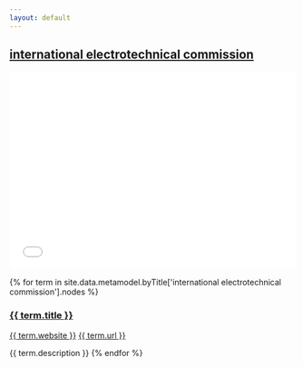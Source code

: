 ```yaml
---
layout: default
---
```

<style>
.initial-content {
  padding-left:5%;
  padding-right:25px;
}
iframe {
  background: url('/loader.jpg') no-repeat center top;
  background-size: 150px 150px;
  min-height: 350px;
}
</style>

## <a href='/_pages/embed?t=international electrotechnical commission'>international electrotechnical commission</a>

<iframe style='border:0px;background=white;' width='100%' src='{{site.data.urls.unitiddler}}/#international electrotechnical commission'></iframe>

{% for term in site.data.metamodel.byTitle['international electrotechnical commission'].nodes %}
### <a href='/_pages/embed?t={{ term.title | url_encode }}'>{{ term.title }}</a>

<a href='{{ term.website | url_encode }}'>{{ term.website }}</a>
<a href='{{ term.url | url_encode }}'>{{ term.url }}</a>

{{ term.description }}
{% endfor %}
